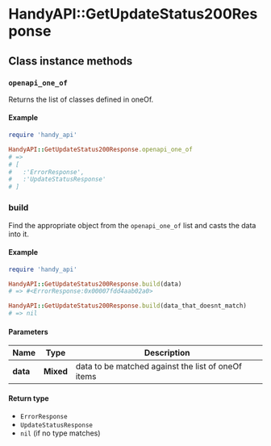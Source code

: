 # HandyAPI::GetUpdateStatus200Response

## Class instance methods

### `openapi_one_of`

Returns the list of classes defined in oneOf.

#### Example

```ruby
require 'handy_api'

HandyAPI::GetUpdateStatus200Response.openapi_one_of
# =>
# [
#   :'ErrorResponse',
#   :'UpdateStatusResponse'
# ]
```

### build

Find the appropriate object from the `openapi_one_of` list and casts the data into it.

#### Example

```ruby
require 'handy_api'

HandyAPI::GetUpdateStatus200Response.build(data)
# => #<ErrorResponse:0x00007fdd4aab02a0>

HandyAPI::GetUpdateStatus200Response.build(data_that_doesnt_match)
# => nil
```

#### Parameters

| Name | Type | Description |
| ---- | ---- | ----------- |
| **data** | **Mixed** | data to be matched against the list of oneOf items |

#### Return type

- `ErrorResponse`
- `UpdateStatusResponse`
- `nil` (if no type matches)

